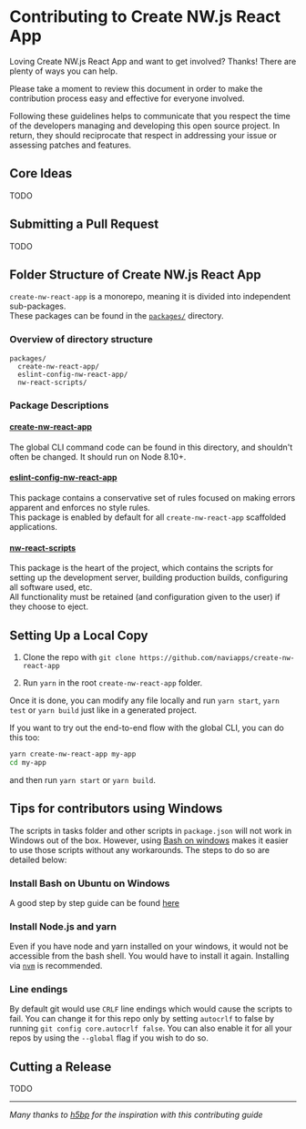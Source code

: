 # Contributing to Create NW.js React App

Loving Create NW.js React App and want to get involved? Thanks! There are plenty of ways you can help.

Please take a moment to review this document in order to make the contribution process easy and effective for everyone involved.

Following these guidelines helps to communicate that you respect the time of the developers managing and developing this open source project. In return, they should reciprocate that respect in addressing your issue or assessing patches and features.

## Core Ideas

TODO

## Submitting a Pull Request

TODO

## Folder Structure of Create NW.js React App

`create-nw-react-app` is a monorepo, meaning it is divided into independent sub-packages.<br>
These packages can be found in the [`packages/`](https://github.com/naviapps/create-nw-react-app/tree/master/packages) directory.

### Overview of directory structure

```
packages/
  create-nw-react-app/
  eslint-config-nw-react-app/
  nw-react-scripts/
```

### Package Descriptions

#### [create-nw-react-app](https://github.com/naviapps/create-nw-react-app/tree/master/packages/create-nw-react-app)

The global CLI command code can be found in this directory, and shouldn't often be changed. It should run on Node 8.10+.

#### [eslint-config-nw-react-app](https://github.com/naviapps/create-nw-react-app/tree/master/packages/eslint-config-nw-react-app)

This package contains a conservative set of rules focused on making errors apparent and enforces no style rules.<br>
This package is enabled by default for all `create-nw-react-app` scaffolded applications.

#### [nw-react-scripts](https://github.com/naviapps/create-nw-react-app/tree/master/packages/nw-react-scripts)

This package is the heart of the project, which contains the scripts for setting up the development server, building production builds, configuring all software used, etc.<br>
All functionality must be retained (and configuration given to the user) if they choose to eject.

## Setting Up a Local Copy

1. Clone the repo with `git clone https://github.com/naviapps/create-nw-react-app`

2. Run `yarn` in the root `create-nw-react-app` folder.

Once it is done, you can modify any file locally and run `yarn start`, `yarn test` or `yarn build` just like in a generated project.

If you want to try out the end-to-end flow with the global CLI, you can do this too:

```sh
yarn create-nw-react-app my-app
cd my-app
```

and then run `yarn start` or `yarn build`.

## Tips for contributors using Windows

The scripts in tasks folder and other scripts in `package.json` will not work in Windows out of the box. However, using [Bash on windows](https://msdn.microsoft.com/en-us/commandline/wsl/about) makes it easier to use those scripts without any workarounds. The steps to do so are detailed below:

### Install Bash on Ubuntu on Windows

A good step by step guide can be found [here](https://www.howtogeek.com/249966/how-to-install-and-use-the-linux-bash-shell-on-windows-10/)

### Install Node.js and yarn

Even if you have node and yarn installed on your windows, it would not be accessible from the bash shell. You would have to install it again. Installing via [`nvm`](https://github.com/creationix/nvm#install-script) is recommended.

### Line endings

By default git would use `CRLF` line endings which would cause the scripts to fail. You can change it for this repo only by setting `autocrlf` to false by running `git config core.autocrlf false`. You can also enable it for all your repos by using the `--global` flag if you wish to do so.

## Cutting a Release

TODO

---

_Many thanks to [h5bp](https://github.com/h5bp/html5-boilerplate/blob/master/.github/CONTRIBUTING.md) for the inspiration with this contributing guide_
